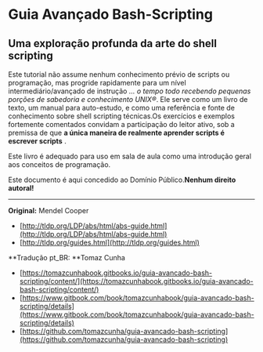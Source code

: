 # Guia Avançado Bash-Scripting

## Uma exploração profunda da arte do shell scripting

Este tutorial não assume nenhum conhecimento prévio de scripts ou programação, mas progride rapidamente para um nível intermediário/avançado de instrução _... o tempo todo recebendo pequenas porções de sabedoria e conhecimento UNIX®_. Ele serve como um livro de texto, um manual para auto-estudo, e como uma referência e fonte de conhecimento sobre shell scripting técnicas.Os exercícios e exemplos fortemente comentados convidam a participação do leitor ativo, sob a premissa de que **a única maneira de realmente aprender scripts é escrever scripts** .

Este livro é adequado para uso em sala de aula como uma introdução geral aos conceitos de programação.

Este documento é aqui concedido ao Domínio Público.**Nenhum direito autoral!**

---

**Original:** Mendel Cooper

* [http://tldp.org/LDP/abs/html/abs-guide.html](http://tldp.org/LDP/abs/html/abs-guide.html)
* [http://tldp.org/guides.html](http://tldp.org/guides.html)

**Tradução pt\_BR: **Tomaz Cunha

* [https://tomazcunhabook.gitbooks.io/guia-avancado-bash-scripting/content/](https://tomazcunhabook.gitbooks.io/guia-avancado-bash-scripting/content/)
* [https://www.gitbook.com/book/tomazcunhabook/guia-avancado-bash-scripting/details](https://www.gitbook.com/book/tomazcunhabook/guia-avancado-bash-scripting/details)
* [https://github.com/tomazcunha/guia-avancado-bash-scripting](https://github.com/tomazcunha/guia-avancado-bash-scripting)



